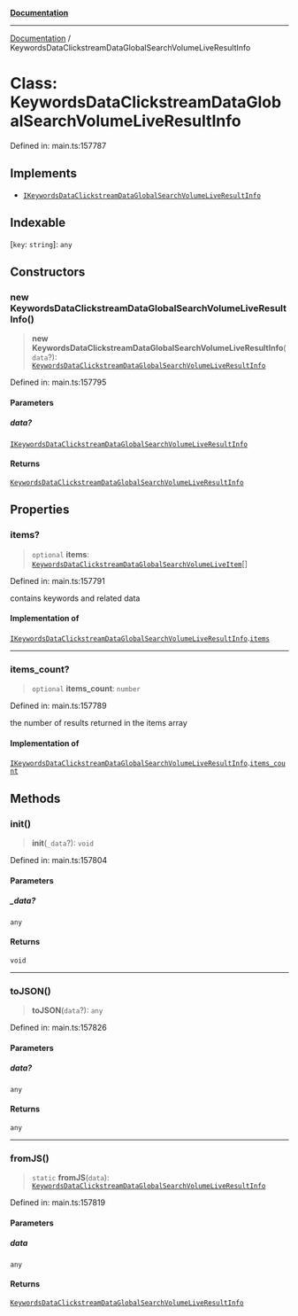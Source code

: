 [**Documentation**](../README.md)

***

[Documentation](../README.md) / KeywordsDataClickstreamDataGlobalSearchVolumeLiveResultInfo

# Class: KeywordsDataClickstreamDataGlobalSearchVolumeLiveResultInfo

Defined in: main.ts:157787

## Implements

- [`IKeywordsDataClickstreamDataGlobalSearchVolumeLiveResultInfo`](../interfaces/IKeywordsDataClickstreamDataGlobalSearchVolumeLiveResultInfo.md)

## Indexable

\[`key`: `string`\]: `any`

## Constructors

### new KeywordsDataClickstreamDataGlobalSearchVolumeLiveResultInfo()

> **new KeywordsDataClickstreamDataGlobalSearchVolumeLiveResultInfo**(`data`?): [`KeywordsDataClickstreamDataGlobalSearchVolumeLiveResultInfo`](KeywordsDataClickstreamDataGlobalSearchVolumeLiveResultInfo.md)

Defined in: main.ts:157795

#### Parameters

##### data?

[`IKeywordsDataClickstreamDataGlobalSearchVolumeLiveResultInfo`](../interfaces/IKeywordsDataClickstreamDataGlobalSearchVolumeLiveResultInfo.md)

#### Returns

[`KeywordsDataClickstreamDataGlobalSearchVolumeLiveResultInfo`](KeywordsDataClickstreamDataGlobalSearchVolumeLiveResultInfo.md)

## Properties

### items?

> `optional` **items**: [`KeywordsDataClickstreamDataGlobalSearchVolumeLiveItem`](KeywordsDataClickstreamDataGlobalSearchVolumeLiveItem.md)[]

Defined in: main.ts:157791

contains keywords and related data

#### Implementation of

[`IKeywordsDataClickstreamDataGlobalSearchVolumeLiveResultInfo`](../interfaces/IKeywordsDataClickstreamDataGlobalSearchVolumeLiveResultInfo.md).[`items`](../interfaces/IKeywordsDataClickstreamDataGlobalSearchVolumeLiveResultInfo.md#items)

***

### items\_count?

> `optional` **items\_count**: `number`

Defined in: main.ts:157789

the number of results returned in the items array

#### Implementation of

[`IKeywordsDataClickstreamDataGlobalSearchVolumeLiveResultInfo`](../interfaces/IKeywordsDataClickstreamDataGlobalSearchVolumeLiveResultInfo.md).[`items_count`](../interfaces/IKeywordsDataClickstreamDataGlobalSearchVolumeLiveResultInfo.md#items_count)

## Methods

### init()

> **init**(`_data`?): `void`

Defined in: main.ts:157804

#### Parameters

##### \_data?

`any`

#### Returns

`void`

***

### toJSON()

> **toJSON**(`data`?): `any`

Defined in: main.ts:157826

#### Parameters

##### data?

`any`

#### Returns

`any`

***

### fromJS()

> `static` **fromJS**(`data`): [`KeywordsDataClickstreamDataGlobalSearchVolumeLiveResultInfo`](KeywordsDataClickstreamDataGlobalSearchVolumeLiveResultInfo.md)

Defined in: main.ts:157819

#### Parameters

##### data

`any`

#### Returns

[`KeywordsDataClickstreamDataGlobalSearchVolumeLiveResultInfo`](KeywordsDataClickstreamDataGlobalSearchVolumeLiveResultInfo.md)
